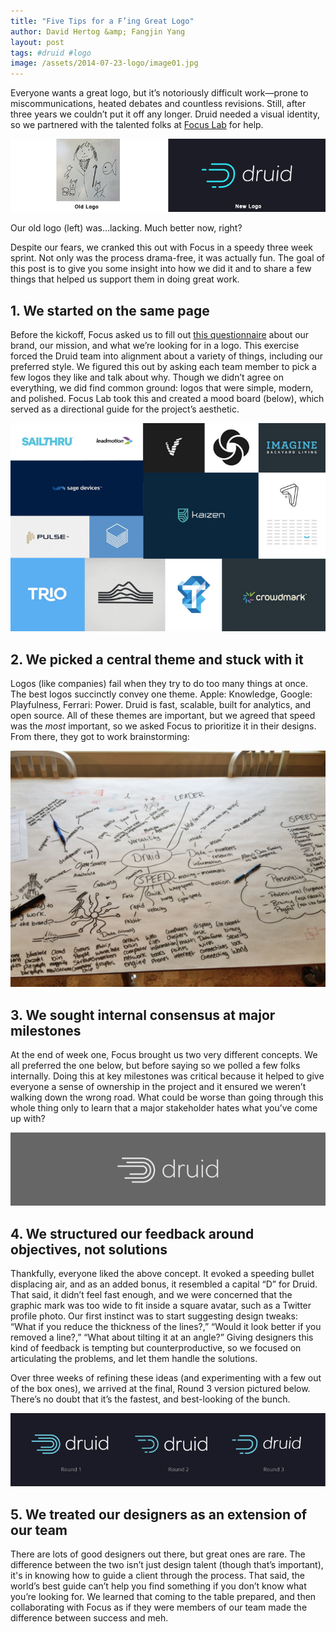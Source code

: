 ```yaml
---
title: "Five Tips for a F’ing Great Logo"
author: David Hertog &amp; Fangjin Yang
layout: post
tags: #druid #logo
image: /assets/2014-07-23-logo/image01.jpg
---
```


Everyone wants a great logo, but it’s notoriously difficult work—prone to
miscommunications, heated debates and countless revisions. Still, after three
years we couldn’t put it off any longer. Druid needed a visual identity, so we
partnered with the talented folks at [Focus Lab](http://focuslabllc.com/) for
help.

![](/assets/2014-07-23-logo/image00.png)

Our old logo (left) was...lacking. Much better now, right? 

Despite our fears, we cranked this out with Focus in a speedy three week
sprint. Not only was the process drama-free, it was actually fun. The goal of
this post is to give you some insight into how we did it and to share a few
things that helped us support them in doing great work.

## 1. We started on the same page

Before the kickoff, Focus asked us to fill out [this
questionnaire](https://docs.google.com/a/metamarkets.com/document/d/1AqEGLWeqTsuFiykOPDbwpptz9R40IIFPjn01OuG6e98/edit#heading=h.ffuked8l0n9w)
about our brand, our mission, and what we’re looking for in a logo. This
exercise forced the Druid team into alignment about a variety of things,
including our
preferred style. We figured this out by asking each team member to pick a few
logos they like and talk about why. Though we didn’t agree on everything, we
did find common ground: logos that were simple, modern, and polished. Focus
Lab took this and created a mood board (below), which served as a directional
guide for the project’s aesthetic.

![](/assets/2014-07-23-logo/image03.png)

## 2. We picked a central theme and stuck with it

Logos (like companies) fail when they try to do too many things at once.  The
best logos succinctly convey one theme. Apple: Knowledge, Google: Playfulness,
Ferrari: Power. Druid is fast, scalable, built for analytics, and open source.
All of these themes are important, but we agreed that speed was the *most*
important, so we asked Focus to prioritize it in their designs.  From there,
they got to work brainstorming:

![](/assets/2014-07-23-logo/image02.jpg)

## 3. We sought internal consensus at major milestones

At the end of week one, Focus brought us two very different concepts. We all
preferred the one below, but before saying so we polled a few folks internally.
Doing this at key milestones was critical because it helped to give everyone a
sense of ownership in the project and it ensured we weren’t walking down the
wrong road. What could be worse than going through this whole thing only to
learn that a major stakeholder hates what you’ve come up with?

![](/assets/2014-07-23-logo/image04.png)

## 4. We structured our feedback around objectives, not solutions
Thankfully, everyone liked the above concept. It evoked a speeding bullet
displacing air, and as an added bonus, it resembled a capital “D” for Druid.
That said, it didn’t feel fast enough, and we were concerned that the graphic
mark was too wide to fit inside a square avatar, such as a Twitter profile
photo. Our first instinct was to start suggesting design tweaks: “What if you
reduce the thickness of the lines?,” “Would it look better if you removed a
line?,” “What about tilting it at an angle?” Giving designers this kind of
feedback is tempting but counterproductive, so we focused on articulating the
problems, and let them handle the solutions.

Over three weeks of refining these ideas (and experimenting with a few out of
    the box ones), we arrived at the final, Round 3 version pictured below.
There’s no doubt that it’s the fastest, and best-looking of the bunch. 

![](/assets/2014-07-23-logo/image05.png)

## 5. We treated our designers as an extension of our team

There are lots of good designers out there, but great ones are rare. The
difference between the two isn’t just design talent (though that’s important),
it's in knowing how to guide a client through the process. That said, the
world’s best guide can’t help you find something if you don’t know what you’re
looking for. We learned that coming to the table prepared, and then
collaborating with Focus as if they were members of our team made the
difference between success and meh.

